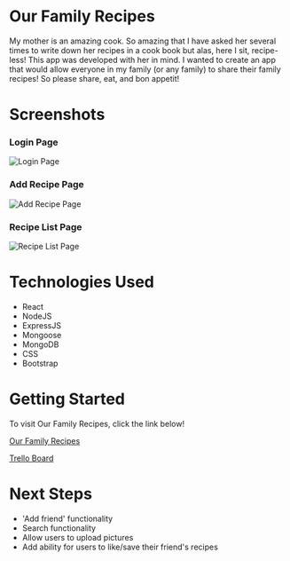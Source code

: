 # Our Family Recipes

My mother is an amazing cook. So amazing that I have asked her several times to write down her recipes in a cook book but alas, here I sit, recipe-less! This app was developed with her in mind. I wanted to create an app that would allow everyone in my family (or any family) to share their family recipes! So please share, eat, and bon appetit! 

# Screenshots

### Login Page
![Login Page](https://imgur.com/B9HT7jF.jpg)

### Add Recipe Page
![Add Recipe Page](https://imgur.com/i2N5szs.jpg)

### Recipe List Page
![Recipe List Page](https://imgur.com/ROarwvf.jpg)

# Technologies Used

- React
- NodeJS
- ExpressJS
- Mongoose
- MongoDB
- CSS
- Bootstrap

# Getting Started 

To visit Our Family Recipes, click the link below!

[Our Family Recipes](https://ourfamilyrecipes.herokuapp.com/)

[Trello Board](https://trello.com/b/f9jdO6uR/my-family-recipes)

# Next Steps

- 'Add friend' functionality
- Search functionality
- Allow users to upload pictures
- Add ability for users to like/save their friend's recipes


